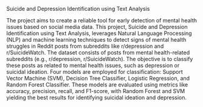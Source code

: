 Suicide and Depression Identification using Text Analysis


The project aims to create a reliable tool for early detection of mental health issues based on social media data.
This project, Suicide and Depression Identification using Text Analysis, leverages Natural Language Processing (NLP) and machine learning techniques to detect signs of mental health struggles in Reddit posts from subreddits like r/depression and r/SuicideWatch.  The dataset consists of posts from mental health-related subreddits (e.g., r/depression, r/SuicideWatch). The objective is to classify these posts as related to mental health issues, such as depression or suicidal ideation. Four models are employed for classification: Support Vector Machine (SVM), Decision Tree Classifier, Logistic Regression, and Random Forest Classifier. These models are evaluated using metrics like accuracy, precision, recall, and F1-score, with Random Forest and SVM yielding the best results for identifying suicidal ideation and depression.



